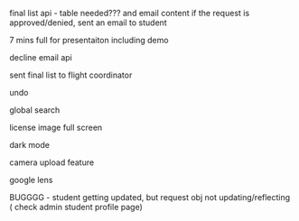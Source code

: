 
final list api - table needed??? and email content
if the request is approved/denied, sent an email to student

7 mins full for presentaiton including demo



decline email api

sent final list to flight coordinator

undo



global search

license image full screen

dark mode

camera upload feature

google lens


BUGGGG - student getting updated, but request obj not updating/reflecting ( check admin student profile page)